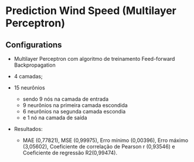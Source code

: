 # Prediction Wind Speed (Multilayer Perceptron)

## Configurations

- Multilayer Perceptron com algoritmo de treinamento Feed-forward Backpropagation
- 4 camadas;
- 15 neurônios

  - sendo 9 nós na camada de entrada
  - 9 neurônios na primeira camada escondida
  - 6 neurônios na segunda camada escondia
  - e 1 nó na camada de saída

- Resultados:

  - MAE (0,77821), MSE (0,99975), Erro mínimo (0,00396), Erro máximo (3,05602), Coeficiente de correlação de Pearson r (0,93546) e Coeficiente de regressão R2(0,99474).
